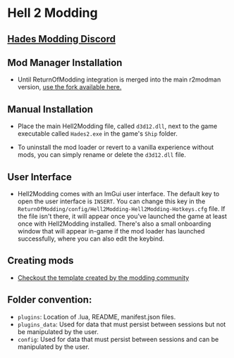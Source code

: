 # Hell 2 Modding

[Hades Modding Discord](https://discord.com/invite/KuMbyrN)
---

## Mod Manager Installation

- Until ReturnOfModding integration is merged into the main r2modman version, [use the fork available here.](https://github.com/xiaoxiao921/r2modmanPlus/releases/)

## Manual Installation

- Place the main Hell2Modding file, called `d3d12.dll`, next to the game executable called `Hades2.exe` in the game's `Ship` folder.

- To uninstall the mod loader or revert to a vanilla experience without mods, you can simply rename or delete the `d3d12.dll` file.

## User Interface

- Hell2Modding comes with an ImGui user interface. The default key to open the user interface is `INSERT`. You can change this key in the `ReturnOfModding/config/Hell2Modding-Hell2Modding-Hotkeys.cfg` file. If the file isn't there, it will appear once you've launched the game at least once with Hell2Modding installed. There's also a small onboarding window that will appear in-game if the mod loader has launched successfully, where you can also edit the keybind.

## Creating mods

- [Checkout the template created by the modding community](https://github.com/SGG-Modding/Hades2ModTemplate)

## Folder convention:

- `plugins`: Location of .lua, README, manifest.json files.
- `plugins_data`: Used for data that must persist between sessions but not be manipulated by the user.
- `config`: Used for data that must persist between sessions and can be manipulated by the user.

